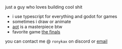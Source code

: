 just a guy who loves building cool shit

- i use typescript for everything and godot for games
- sometimes i draw or animate
- [aot](https://google.com/search?q=attack+on+titan&oq=attack+on+titan) is a masterpiece btw
- favorite game [the finals](https://reachthefinals.com)

you can contact me @ `ronykax` on discord or [email](mailto:ronykax@gmail.com)
